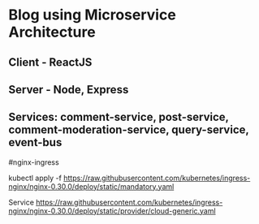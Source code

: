 # Blog using Microservice Architecture
## Client - ReactJS
## Server - Node, Express
## Services: comment-service, post-service, comment-moderation-service, query-service, event-bus


#nginx-ingress

kubectl apply -f 
https://raw.githubusercontent.com/kubernetes/ingress-nginx/nginx-0.30.0/deploy/static/mandatory.yaml





Service
https://raw.githubusercontent.com/kubernetes/ingress-nginx/nginx-0.30.0/deploy/static/provider/cloud-generic.yaml


